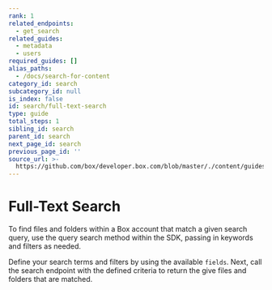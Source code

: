 ```yaml
---
rank: 1
related_endpoints:
  - get_search
related_guides:
  - metadata
  - users
required_guides: []
alias_paths:
  - /docs/search-for-content
category_id: search
subcategory_id: null
is_index: false
id: search/full-text-search
type: guide
total_steps: 1
sibling_id: search
parent_id: search
next_page_id: search
previous_page_id: ''
source_url: >-
  https://github.com/box/developer.box.com/blob/master/./content/guides/search/full-text-search.md
---
```


# Full-Text Search

To find files and folders within a Box account that match a given search query,
use the query search method within the SDK, passing in keywords and filters as needed.

Define your search terms and filters by using the available `fields`. Next, call
the search endpoint with the defined criteria to return the give files and
folders that are matched.

<Samples id='get_search' >

</Samples>

